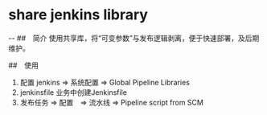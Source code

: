 # share jenkins library
--
##　简介
    使用共享库，将“可变参数”与发布逻辑剥离，便于快速部署，及后期维护。

##　使用
1. 配置
    jenkins => 系统配置 => Global Pipeline Libraries
2. jenkinsfile
    业务中创建Jenkinsfile
3. 发布任务 => 配置　=> 流水线 => Pipeline script from SCM

